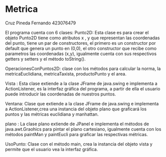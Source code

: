 # Metrica
Cruz Pineda Fernando
423076479

El programa cuenta con 6 clases:
Punto2D: Esta clase es para crear el objeto Punto2D tiene como atributos x , y que representan las coordenadas del punto, tiene un par de constructores, el primero es un constructor por default que genera un punto en (0,0), el otro constructor que recibe como parametros las coordenadas (x,y), igualmente cuenta con sus respectivos getters y setters y el método toString().

OperacionesConPuntos2D: clase con los métodos para calcular la norma, la metricaEuclidiana, metricaTaxista, productoPunto y el area.

Vista : Esta clase extiende a la clase JFrame de java.swing e implementa a ActionListener, es la interfaz gráfica del programa, a partir de ella el usuario puede introducir las coordenadas de nuestros puntos.

Ventana: Clase que extiende a la clase JFrame de java.swing e implementa a ActionListener,crea una instancia del objeto plano que graficará los puntos y las métricas euclidiana y manhattan.

plano : La clase plano extiende de JPanel e implementa el métodos de java.awt.Graohics para pintar el plano cartesiano, igualmente cuenta con los métodos paintMan y paintEucli para graficar las respectivas métricas.

UsoPunto: Clase con el método main, crea la instancia del objeto vista y permite que el usuario vea la interfaz gráfica.
